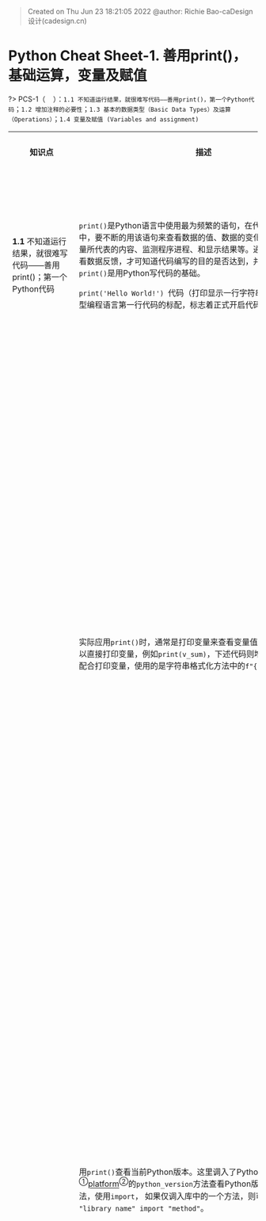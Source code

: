 > Created on Thu Jun 23 18:21:05 2022 @author: Richie Bao-caDesign设计(cadesign.cn)

<style>
  code {
    white-space : pre-wrap !important;
    word-break: break-word;
  }
</style>

# Python Cheat Sheet-1. 善用print()，基础运算，变量及赋值

<span style = "color:Teal;background-color:;font-size:20.0pt"> </span>

?> PCS-1（&nbsp;&nbsp;&nbsp;&nbsp;）：`1.1 不知道运行结果，就很难写代码——善用print()，第一个Python代码`；`1.2 增加注释的必要性`；`1.3 基本的数据类型（Basic Data Types）及运算（Operations）`；`1.4 变量及赋值 (Variables and assignment)`

<table style="width:100%">
<tr>
<th style="width:10%"> 知识点 </th>
<th style="width:30%"> 描述 </th>
<th style="width:30%"> 代码段 </th> 
<th style="width:20%"> 运算结果 </th>
<th style="width:10%"> 备注</th> 
</tr>
<tr>
<td> 

__1.1__ 不知道运行结果，就很难写代码——善用print()；第一个Python代码

</td>
<td>

`print()`是Python语言中使用最为频繁的语句，在代码编写、调试过程中，要不断的用该语句来查看数据的值、数据的变化、数据的结构、变量所代表的内容、监测程序进程、和显示结果等。通过`print()`实时查看数据反馈，才可知道代码编写的目的是否达到，并做出反馈。善用`print()`是用Python写代码的基础。

`print('Hello World!') `代码（打印显示一行字符串）基本成为所有类型编程语言第一行代码的标配，标志着正式开启代码学习的篇章。

</td>
<td>

```python
print('Hello World!') 
```

</td>

<td>

Hello World! 

</td>

<td>
</td>

</tr>

<tr>
<td> 



</td>
<td>

实际应用`print()`时，通常是打印变量来查看变量值，在代码调试时可以直接打印变量，例如`print(v_sum)`，下述代码则增加了解释的字符串配合打印变量，使用的是字符串格式化方法中的`f"{}"`方式。

</td>
<td>

```python
v_1=10
v_2=7
v_sum=v_1+v_2
print(f"The result of the calculation is {v_sum}")
```

</td>
<td>

The result of the calculation is 17.

</td>
<td>
</td>
</tr>

<tr>
<td> 
</td>
<td>

用`print()`查看当前Python版本。这里调入了Python的一个[标准库](https://docs.python.org/3/library/index.html)<sup>①</sup>[platform](https://docs.python.org/3/library/platform.html?highlight=platform#module-platform)<sup>②</sup>的`python_version`方法查看Python版本。调入库的方法，使用`import`， 如果仅调入库中的一个方法，则可以使用`from "library name" import "method"`。
</td>
<td>

```python
from platform import python_version
print(python_version())
```

</td>
<td>

3.8.13

</td>
<td></td>
</tr>

<tr>
<td></td>
<td>

`print("_"*50)`，这里对字符`"_"`乘以了一个数字，则复制该字符多少个；对于字符串可以使用双引号，也可以使用单引号。但是希望内部字符包括单引号时，则外部使用双引号，而内部使用单引号。如果内容包括双引号时，则需要借助转义字符（escape character）`\`实现转义，即将Python的特殊字符，例如表征字符串的双引号转换为普通字符串使用。当然，也可以配合使用三引号。如果语句位于同一行，直接可以用`;`号分割。但是通常不会这么做，因为这使得代码的可读性变弱；右斜杠（backslash，`\`）可以将长文本切为多段输入，输出字符串不断行。

</td>
<td>

```python
print("Hello Python!")
print("_"*50)
print("编程让设计更具'创造力！'");print("Everybody should learn how to code a computer, because it teaches you how to think, and allows designers more creative!")
print("成为工具的\"建构者！\"")
print("""You must "type" each of these excercises in, mannually. \
If you copy and paste, you might as well as not even do them.""")
```

</td>
<td>

    Hello Python!
    __________________________________________________
    编程让设计更具'创造力！'
    Everybody should learn how to code a computer, because it teaches you how to think, and allows designers more creative!
    成为工具的"建构者！"
    You must "type" each of these excercises in, mannually. If you copy and paste, you might as well as not even do them.

</td>
<td></td>
</tr>

<tr>
<td>

__1.2__ 增加注释的必要性

</td>
<td>

注释包括单行注释，使用井号（hash，`#`）开头；多行注释，使用`''' comments '''`，或者`""" comments """`。注释并不会被执行，解释器将忽略注释的所有内容。注释的目的：

1. 为作者的注解，方便日后查看已经写过的代码含义，避免重新解读（尤其对于复杂或不易理解的逻辑和算法）；
2. 方便交流，他人阅读该代码时，可以快速的知道代码书写的目的或逻辑；
3. 传递代码书写作者、日期、版权等辅助信息；
4. 书写函数时，以注释的方式说明函数的功用，输入参数和返回变量的数据类型及说明等。

> 注：用于函数说明时，如果是使用Spyder交互式解释器编写代码，函数名行后回车，会提示是否书写函数说明，并自动配置下述格式，作者仅需要输入必要信息。 
</td>
<td>

```python
# 1-作者备忘注释，及说明方便交流
data_path='./data' # 配置数据存储位置

# 2-辅助信息

"""
Created on Tue Feb 15 09:58:38 2022

@author: Richie Bao-caDesign设计(cadesign.cn)
"""

# 3- 用于函数说明
def cfg_load_yaml(ymlf_fp):
    '''
    读取 yaml 格式的配置文件

    Parameters
    ----------
    ymlf_fp : string
        配置文件路径

    Returns
    -------
    cfg : yaml-dict
        读取到python中的配置信息
    '''
    import yaml
    with open (ymlf_fp,'r') as ymlfile:
        cfg=yaml.safe_load(ymlfile)   
    return cfg
```

</td>
<td></td>
<td></td>
</tr>
<tr>
<td>

__1.3__ 基本的数据类型（Basic Data Types）及运算（Operations）

</td>
<td>

代码处理的对象就是数据，基本的数据类型包括整数（Integer,int），实数（浮点型）（Real numbers, float），复数（Complex numbers，complex），字符（String, str）和布尔（Boolean，bool）。各种数据类型，都可以通过Python内置函数（方法）`type`查看数据类型。

> 注：内置函数为可以直接调用的函数，直接使用而无需导入库（模块）。

</td>
<td>

```python
print(type(7))
print(type(3.1415926))
print(type(3+6j))
print(type('Small is Beautiful'))
print(type(True),type(False))
```

</td>
<td>

    <class 'int'>
    <class 'float'>
    <class 'complex'>
    <class 'str'>
    <class 'bool'> <class 'bool'>
    
</td>
<td></td>
</tr>
<tr>
<td>

* 变换数据类型

</td>
<td>

`int(value,base)`，其中`base`基数默认为10。`float(value)`只有一个输入参数。可已用内置函数转二进制、十进制和十六进制，其计算结果类型表述中`0b`代表二进制，`0o`代表八进制，`ox`代表十六进制。

</td>
<td>

```python
print(int(3.1415926))
print(int(2.7182818)) # 直接使用int()会自动向下取整
print(int("255",10)) # 字符串转整数。如果字符串内容为浮点数，则会提示错误

print(bin(12)) # 转二进制（binary）
print(oct(12)) # 转十进制（octal）
print(hex(12)) # 转十六进制（hexadecimal）

print("_"*50)
print(float(64))
print(float("1.618034"))

print("_"*50)
print(complex(10))
print(complex("10+3j"))

print("_"*50)
print(bool(0))
print(bool(1))
print(bool())
print(bool(""))
print(bool("values"))

print("_"*50)
print(str(3.1415926),":",type(str(3.1415926)))
```

</td>
<td>

    3
    2
    255
    0b1100
    0o14
    0xc
    __________________________________________________
    64.0
    1.618034
    __________________________________________________
    (10+0j)
    (10+3j)
    __________________________________________________
    False
    True
    False
    False
    True
    __________________________________________________
    3.1415926 : <class 'str'>

</td>
<td></td>
</tr>
<tr>
<td>

* 运算类型（Types of Operators）

</td>
<td>

`6+7=13`中，数值（numerical values）`6`和`7`为操作数（operands）；`+`为运算符/操作符（operators）。

1. 算数运算符

| 运算（Syntax）  | 说明 (Description) |
|---|---|
| a+b | a加b (Addition)  |
| a-b  | a减b (Subtraction)  |
| a*b  | a乘以b  (Multiplication)|
| a/b  | a除以b (Division) |
| a//b  | a除以b后向下取整  (Floor Divisiont)|
| a**b  | a的b次方  (Exponential/Power)|
|a%b| 模运算（Modulus）。取模运算是计算两个数相除之后的余数|

</td>
<td>

```python
print(15//7)
print(15%7)
```

</td>
<td>

    2
    1

</td>
<td></td>
</tr>

<tr>
<td></td>

<td>

2. 比较运算符（Comparison/Relational Operators）

比较运算结果为布尔值（True 或False）。

| 运算（Syntax）  | 说明 (Description) |
|---|---|
| a>b、a>=b | 如果a大于（或大于等于）b，则结果为True (Greater than, Greater than or equal to)  |
| a<b、a<=b | 如果a小于等于（或小于）b，则结果为True  (Lesser than, Lesser than or equal to)|
| a==b  | 如果a等于b，则结果为True (Equal to)|
| a!=b  | 如果a不等于b，则结果为True (Not equals to)|

</td>
<td>

```python
print(6!=7)
print(6==7)

print("_"*50)
print("six"!="seven")
print("six"=="six")

print("_"*50)
print(2.718==2.718000)
```

</td>
<td>

    True
    False
    __________________________________________________
    True
    True
    __________________________________________________
    True

</td>
<td></td>
</tr>
<tr>
<td></td>
<td>

3. 赋值运算符（Assignment Operators）

赋值运算符相当于将等号右边的值按运算符计算到等号左边值，此时a为变量，而不是具体的值，计算后的值再赋值给变量a。

| 运算（Syntax）  | 等价于（Syntax Equivalence）|
|---|---|
| a+=b | a=a+b  |
| a-=b | a=a-b|
| a*=b  | a=a*b|
| a/=b  | a=a/b)|
|a//=b|a=a//b|
|a**=b|a=a**b|
|a%=b|a=a%b|

</td>
<td>

```python
i=0
i+=1
print(i)
i+=1
print(i)
```

</td>
<td>

    1
    2

</td>
<td></td>
</tr>
<tr>
<td></td>
<td>

4. 逻辑运算符 （Logical Operators）

| 运算（Syntax）  | 说明 (Description) |
|---|---|
| a and b | 都为True时，返回True  |
| a or b | 至少一个为True时，返回True|
| not a  |为True时返回False，为False时返回True |

</td>
<td>

```python
print(True and True)
print(True and False)
print(True or True)
print(True or False)
print(False and False)
print(not True)
print(not False)
```

</td>
<td>

    True
    False
    True
    True
    False
    False
    True

</td>
<td></td>
</tr>
<tr>
<td></td>
<td>

5. 按位运算符（Bitwise Operators）

按位运算符通常用于嵌入式系统，多个输入输出端口（高低电平）表示的命令操作中，在数据分析领域使用暂不常见。但`&`和`|`可以替代`and`和`or`逻辑运算符使用。

| 运算（Syntax）  | 说明 (Description) |
|---|---|
| a & b | 如果a和b均为True，则结果为True。对于整数（二进制），执行按位与操作。(Bitwise AND)|
| a \| b | 如果a和b任意一个为True，返回True。对于整数（二进制），执行按位或操作。(Bitwise OR)|
| a^b  |为True时返回False，为False时返回True。对于布尔值，如果a或b为True（但不都为True），则结果为True。对于整数（二进制），执行按位异或操作。 (Bitwise XOR)|
|~a|对于整数（二进制），执行按位取反操作。(Bitwiese NOT)|
|a<<b|对于整数（二进制），对a执行按位左移b个位操作。(Bitwise left shift)|
|a>>b|对于整数（二进制），对a执行按位右移b个位操作。(Bitwise right shift)|

</td>
<td>

```python
print(True & True)
print(True & False)
print(True | True)
print(True | False)
print(False | False)

print("_"*50)
print(bin(7))
print(bin(0b0111))
print(0b0111) # 会自动转换为十进制

print("_"*50)
print(bin(~0b0111))

print("_"*50)
print(bin(0b0111<<1))
print(bin(0b0111>>1))
```

</td>
<td>

    True
    False
    True
    True
    False
    __________________________________________________
    0b111
    0b111
    7
    __________________________________________________
    -0b1000
    __________________________________________________
    0b1110
    0b11

</td>
<td></td>
</tr>
<tr>
<td></td>
<td>

6. 成员运算幅 （Membership Operators）

用于判断一个对象是否在Python序列中（例如，string/字符串、list/列表、tuple/元组和array/数组等）。

| 运算（Syntax）  | 说明 (Description) |
|---|---|
| a in b | 如果a在序列b中，则为True |
| a not in b | 如果a不在序列b中，则为True|

</td>
<td>

```python
lst=[1,3,6,7,9]
string="python supports two membership operators, in and not in."

print(2 in lst)
print(3 in lst)
print("in" in string)
print("is not" not in string)
```

</td>
<td>

    False
    True
    True
    True

</td>
<td></td>
</tr>
<tr>
<td></td>
<td>

7. 同一运算符 （Identity Operators）

用于判断两个对象（例如变量）是否使用同一位置索引内存。可用内置函数`id()`查看对象唯一标识，即获取对象的内存地址。

| 运算（Syntax）  | 说明 (Description) |
|---|---|
| a is b | 如果变量a和b指向同一个Python对象，则结果为True|
|a is not b | 	如果变量a和b指向不同的Python对象，则结果为True|

</td>
<td>

```python
a=7
b=a
c=7
d=9

print(b is a)
print(c is a)
print(d is a)
print(id(a),id(b),id(c),id(d))
```

</td>
<td>

    True
    True
    False
    140730917330880 140730917330880 140730917330880 140730917330944

</td>
<td></td>
</tr>
<tr>
<td></td>
<td>

* 运算符优先级 （Precedence and Associativity Rule of Operators）

包括多个运算符时，优先顺序如下表。L2R表示Left to right（从左到右）；R2L表示Right to left（从右到左）

|运算符（Operator）   |  说明（Description） | 结合性（Associativity）  |
|---|---|---|
| ()<br /> **  | 圆括号（Parentheses）<br />幂（Exponential/Power）  |  L2R <br />R2L|
| +x,-x,~x <br />*,/,//,%  | 一元加（Unary Addition），一元减（Unary Subtraction）, 按位取反（Bitwise NOT）<br />乘（Multiplication），除(Division), 向下取整除（Floor Division）,取模运算（Modulus） | L2R<br />L2R  |
|  +,- | 算数加（Arithmetic addition）,算数减（Arithmetic subtraction）  | L2R  |
| <<,>>  | 按位左移（Bitwise shift left）, 按位右移（Bitwise shift right）  |  L2R |
| &  | 按位与（Bitwise AND）  | L2R  |
| ^  | 按位或（Bitwise OR）  | L2R  |
|  \|<br />==,!=,>,>=,<,<= |按位异或（Bitwise XOR）<br />比较运算符（Relational operators）   | L2R<br />L2R  |
| =,+=,-=,*=,/=,//=,**=,%= <br /> in, not in, is, is not | 赋值运算符（Assignment and Augmented assignment operators））<br />成员，同一运算符（Membership, Identity operators）  | R2L<br />L2R   |
|  Not <br /> And | 逻辑非（Logical NOT） <br />逻辑与（Logical AND） | L2R<br />L2R  |
|Or | 逻辑或（Logical OR）  |  L2R |

</td>
<td>

```python
x=7
print((x**2-2*x-3)/2)
```

</td>
<td>

    16.0

</td>
<td></td>
</tr>
<tr>
<td>

__1.4__ 变量及赋值 (Variables and assignment)

</td>
<td>

代码读起来应该像流畅的英语散文，而不是加密的密码。好的易读的变量名的定义正是让代码变的流畅的基础。变量名不能以数字和特殊字符为开头，也不可以内置的函数名定义，也不存在空格，如果由几个单词或数字组成变量名，通常由下划线连接，或者每一新单词首字母大写（通常尽量保持一种风格）。变量名定义不符合规范时，解释器会提示错误。

</td>
<td>

```python
func=2*y+1 # 当程序逐行从上至下运行时，注意变量定义的顺序
y=5
print(func)
```

</td>
<td>

    11

</td>
<td></td>
</tr>
<tr>
<td></td>
<td>

如果想把变量值作为字符串的一部分打印出来，可以使用字符串格式化方法，例如`%`形式，或者`'{}'.format(variable)`方式，及`f"{}"`方法。

</td>
<td>

```python
x=5.0
monadic_equation=2*x+1
print("monadic_equation=",monadic_equation)
print("monadic_equation=%.2f"%monadic_equation) # %字符串格式化方法
print("monadic_equation={:.2f}".format(monadic_equation)) # format()字符串格式化方法
print(f"monadic_equation={monadic_equation:.2f}") # f"{}" 字符串格式化方法
```

</td>
<td>

    monadic_equation= 11.0
    monadic_equation=11.00
    monadic_equation=11.00
    monadic_equation=11.00

</td>
<td></td>
</tr>
<tr>
<td></td><td></td>
<td>

```python
city_name="Xi'an"
coordinate_longitude=108.942292
coordiante_latitude=34.261013
print("The longitude of the Xi'an coordinate is {lon:.2f}, and the latitude is {lat}.".format(lon=coordinate_longitude,lat=coordiante_latitude))
```

</td>
<td>

    The longitude of the Xi'an coordinate is 108.94, and the latitude is 34.261013.

</td>
<td></td>
</tr>
<tr>
<td></td><td></td>
<td>

```python
x,y,b=2,5,7 # 序列解包（unpacking）。尝试，x,y,*z=0,1,2,3,4,5,6; x,y,*z=0,1; (x,y),(a,b)=(0,1),(2,3)
func_2=2*x+3*y+b
print("func_2={}".format(x,y,b,func_2))
```

</td>
<td>

    func_2=2

</td>
</tr>
<tr>
<td></td>
<td>

当代码变量不断的增多时，可以在尽量保持风格统一条件下，综合下划线和首字母大写，及专业术语缩写等方式表达。

</td>
<td>

```python
landuseName='General_Industrial'
landuseID=3
GIndustrial_area=5700
GIndustrial_greenArea=3214 
GIndustrial_GSR=GIndustrial_greenArea/GIndustrial_area*100 # green space ratio（GSR）
print("GIndustrial_GSR={:.3f}%".format(GIndustrial_GSR))
```

</td>
<td>

    GIndustrial_GSR=56.386%

</td>
<td></td>
</tr>
</table>
  
---

注释（Notes）：

① 标准库，The Python Standard Library，Python 标准库非常庞大，提供的组件涉及范围十分广泛，包含了多个内置模块 (以 C 编写)，可以用来实现系统级功能，例如文件 I/O；也有大量Python编写的模块，提供了日常编程中许多问题的标准解决方案；其中有些模块经过专门设计，通过将特定平台功能抽象化为平台中立的 API 来鼓励和加强 Python 程序的可移植性。Windows 版本的 Python 安装程序通常包含整个标准库，往往还包含许多额外组件。对于类 Unix 操作系统，Python 通常会分成一系列的软件包，因此可能需要使用操作系统所提供的包管理工具来获取部分或全部可选组件（<https://docs.python.org/3/library/index.html>）。

② platform， Access to underlying platform’s identifying data，访问底层平台的识别数据 （<https://docs.python.org/3/library/platform.html?highlight=platform#module-platform>）。